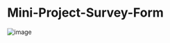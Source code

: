 # Mini-Project-Survey-Form
![image](https://github.com/user-attachments/assets/95ecc89f-e94b-44af-a6b7-ef7e4f95920e)
